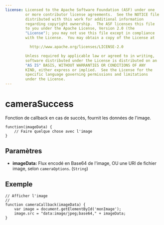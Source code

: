 ```yaml
---
license: Licensed to the Apache Software Foundation (ASF) under one
         or more contributor license agreements.  See the NOTICE file
         distributed with this work for additional information
         regarding copyright ownership.  The ASF licenses this file
         to you under the Apache License, Version 2.0 (the
         "License"); you may not use this file except in compliance
         with the License.  You may obtain a copy of the License at

           http://www.apache.org/licenses/LICENSE-2.0

         Unless required by applicable law or agreed to in writing,
         software distributed under the License is distributed on an
         "AS IS" BASIS, WITHOUT WARRANTIES OR CONDITIONS OF ANY
         KIND, either express or implied.  See the License for the
         specific language governing permissions and limitations
         under the License.
---
```


cameraSuccess
=============

Fonction de callback en cas de succès, fournit les données de l'image.

    function(imageData) {
        // Faire quelque chose avec l'image
    }

Paramètres
----------

- __imageData:__ Flux encodé en Base64 de l'image, OU une URI de fichier image, selon `cameraOptions`. (`String`)

Exemple
-------

    // Afficher l'image
    //
    function cameraCallback(imageData) {
        var image = document.getElementById('monImage');
        image.src = "data:image/jpeg;base64," + imageData;
    }